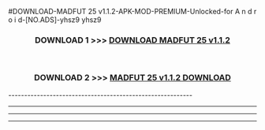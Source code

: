 #DOWNLOAD-MADFUT 25 v1.1.2-APK-MOD-PREMIUM-Unlocked-for A n d r o i d-[NO.ADS]-yhsz9 yhsz9 



<div align="center">

<h3>DOWNLOAD 1 >>> <a href="https://getmod2.web.app/?judul=MADFUT 25 v1.1.2">DOWNLOAD MADFUT 25 v1.1.2</a></h3><br>

<h3>DOWNLOAD 2 >>> <a href="https://getmod2.web.app/?judul=MADFUT 25 v1.1.2">MADFUT 25 v1.1.2 DOWNLOAD </a></h3>

</div>
----------------------------------------------------------

----------------------------------------------------------

----------------------------------------------------------

----------------------------------------------------------



